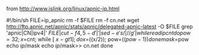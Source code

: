 from http://www.jslink.org/linux/apnic-ip.html

#!/bin/sh
FILE=ip_apnic 
rm -f $FILE 
rm -f cn.net 
wget http://ftp.apnic.net/apnic/stats/apnic/delegated-apnic-latest -O $FILE 
grep 'apnic|CN|ipv4|' $FILE | cut -f 4,5 -d'|'|sed -e 's/|/ /g' | while read ip cnt
do 
    pow=32;
    x=$cnt; 
    while [ $x -gt 1 ]; do
        x=$((x/2));
        pow=$((pow-1))
    done
    mask=$pow
    echo $ip/$mask 
    echo $ip/$mask>> cn.net
done
